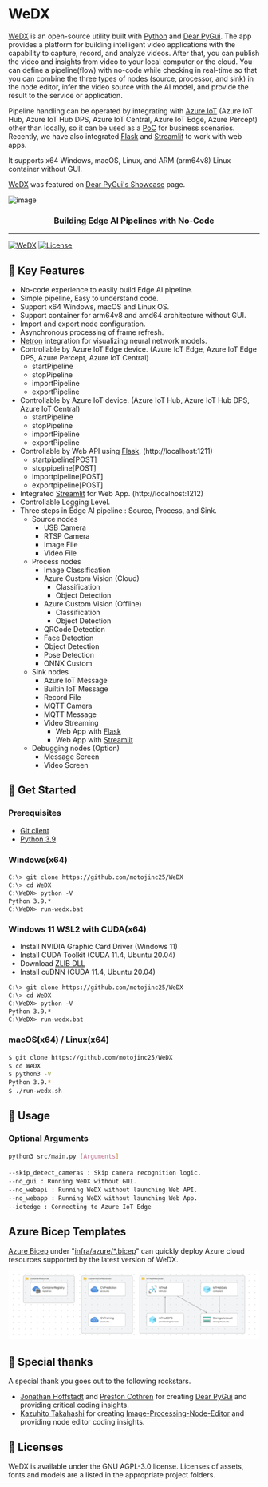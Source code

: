 # WeDX

[WeDX](https://github.com/motojinc25/WeDX/) is an open-source utility built with [Python](https://www.python.org/) and [Dear PyGui](https://github.com/hoffstadt/DearPyGui). The app provides a platform for building intelligent video applications with the capability to capture, record, and analyze videos. After that, you can publish the video and insights from video to your local computer or the cloud. You can define a pipeline(flow) with no-code while checking in real-time so that you can combine the three types of nodes (source, processor, and sink) in the node editor, infer the video source with the AI model, and provide the result to the service or application. 

Pipeline handling can be operated by integrating with [Azure IoT](https://azure.microsoft.com/en-us/solutions/iot/) (Azure IoT Hub, Azure IoT Hub DPS, Azure IoT Central, Azure IoT Edge, Azure Percept) other than locally, so it can be used as a [PoC](https://en.wikipedia.org/wiki/Proof_of_concept) for business scenarios. Recently, we have also integrated [Flask](https://flask.palletsprojects.com/) and [Streamlit](https://streamlit.io/) to work with web apps.

It supports x64 Windows, macOS, Linux, and ARM (arm64v8) Linux container without GUI.

[WeDX](https://github.com/motojinc25/WeDX/) was featured on [Dear PyGui's Showcase](https://github.com/hoffstadt/DearPyGui/wiki/Dear-PyGui-Showcase#wedx) page.

![image](docs/assets/images/wedx_0.10.0.gif)

<div align="center">

### Building Edge AI Pipelines with No-Code

</div>

----

[![WeDX](https://img.shields.io/badge/WeDX-0.14.0-brightgreen)](https://github.com/motojinc25/WeDX/releases/tag/wedx-0.14.0)
[![License](https://img.shields.io/badge/license-AGPL--3.0-blue)](https://www.gnu.org/licenses/agpl-3.0.html)


## 📌 Key Features

- No-code experience to easily build Edge AI pipeline.
- Simple pipeline, Easy to understand code.
- Support x64 Windows, macOS and Linux OS.
- Support container for arm64v8 and amd64 architecture without GUI.
- Import and export node configuration.
- Asynchronous processing of frame refresh.
- [Netron](https://github.com/lutzroeder/netron) integration for visualizing neural network models.
- Controllable by Azure IoT Edge device. (Azure IoT Edge, Azure IoT Edge DPS, Azure Percept, Azure IoT Central)
  - startPipeline
  - stopPipeline
  - importPipeline
  - exportPipeline
- Controllable by Azure IoT device. (Azure IoT Hub, Azure IoT Hub DPS, Azure IoT Central)
  - startPipeline
  - stopPipeline
  - importPipeline
  - exportPipeline
- Controllable by Web API using [Flask](https://flask.palletsprojects.com/). (http://localhost:1211)
  - startpipeline[POST]
  - stoppipeline[POST]
  - importpipeline[POST]
  - exportpipeline[POST]
- Integrated [Streamlit](https://streamlit.io/) for Web App. (http://localhost:1212)
- Controllable Logging Level.
- Three steps in Edge AI pipeline : Source, Process, and Sink.
  - Source nodes
    - USB Camera
    - RTSP Camera
    - Image File
    - Video File
  - Process nodes
    - Image Classification
    - Azure Custom Vision (Cloud)
      - Classification
      - Object Detection
    - Azure Custom Vision (Offline)
      - Classification
      - Object Detection
    - QRCode Detection
    - Face Detection
    - Object Detection
    - Pose Detection
    - ONNX Custom
  - Sink nodes
    - Azure IoT Message
    - Builtin IoT Message
    - Record File
    - MQTT Camera
    - MQTT Message
    - Video Streaming
      - Web App with [Flask](https://flask.palletsprojects.com/)
      - Web App with [Streamlit](https://streamlit.io/)
  - Debugging nodes (Option)
    - Message Screen
    - Video Screen


## 📌 Get Started

### Prerequisites

- [Git client](https://git-scm.com/downloads/)
- [Python 3.9](https://www.python.org/downloads/)

### Windows(x64)

```
C:\> git clone https://github.com/motojinc25/WeDX
C:\> cd WeDX
C:\WeDX> python -V
Python 3.9.*
C:\WeDX> run-wedx.bat
```

### Windows 11 WSL2 with CUDA(x64)

- Install NVIDIA Graphic Card Driver (Windows 11)
- Install CUDA Toolkit (CUDA 11.4, Ubuntu 20.04)
- Download [ZLIB DLL](https://www.dll-files.com/zlib.dll.html)
- Install cuDNN (CUDA 11.4, Ubuntu 20.04)

```
C:\> git clone https://github.com/motojinc25/WeDX
C:\> cd WeDX
C:\WeDX> python -V
Python 3.9.*
C:\WeDX> run-wedx.bat
```

### macOS(x64) / Linux(x64)

```bash
$ git clone https://github.com/motojinc25/WeDX
$ cd WeDX
$ python3 -V
Python 3.9.*
$ ./run-wedx.sh
```


## 📌 Usage

### Optional Arguments

```bash
python3 src/main.py [Arguments]

--skip_detect_cameras : Skip camera recognition logic.
--no_gui : Running WeDX without GUI.
--no_webapi : Running WeDX without launching Web API.
--no_webapp : Running WeDX without launching Web App.
--iotedge : Connecting to Azure IoT Edge
```


## Azure Bicep Templates

[Azure Bicep](https://docs.microsoft.com/en-us/azure/azure-resource-manager/bicep/overview) under "[infra/azure/*.bicep](./infra/azure/README.md)" can quickly deploy Azure cloud resources supported by the latest version of WeDX.

![image](./docs/assets/images/azure_0.13.0.png)


## 📌 Special thanks

A special thank you goes out to the following rockstars.

- [Jonathan Hoffstadt](https://github.com/hoffstadt) and [Preston Cothren](https://github.com/Pcothren) for creating [Dear PyGui](https://github.com/hoffstadt/DearPyGui/) and providing critical coding insights.
- [Kazuhito Takahashi](https://github.com/Kazuhito00) for creating [Image-Processing-Node-Editor](https://github.com/Kazuhito00/Image-Processing-Node-Editor) and providing node editor coding insights.


## 📌 Licenses

WeDX is available under the GNU AGPL-3.0 license. Licenses of assets, fonts and models are a listed in the appropriate project folders.
